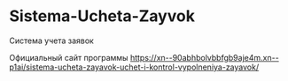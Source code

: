 # Sistema-Ucheta-Zayvok
Система учета заявок

Официальный сайт программы https://xn--90abhbolvbbfgb9aje4m.xn--p1ai/sistema-ucheta-zayavok-uchet-i-kontrol-vypolneniya-zayavok/
